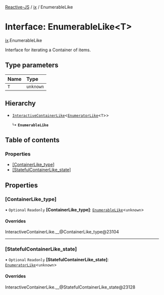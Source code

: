 [Reactive-JS](../README.md) / [ix](../modules/ix.md) / EnumerableLike

# Interface: EnumerableLike<T\>

[ix](../modules/ix.md).EnumerableLike

Interface for iterating a Container of items.

## Type parameters

| Name | Type |
| :------ | :------ |
| `T` | `unknown` |

## Hierarchy

- [`InteractiveContainerLike`](ix.InteractiveContainerLike.md)<[`EnumeratorLike`](ix.EnumeratorLike.md)<`T`\>\>

  ↳ **`EnumerableLike`**

## Table of contents

### Properties

- [[ContainerLike\_type]](ix.EnumerableLike.md#[containerlike_type])
- [[StatefulContainerLike\_state]](ix.EnumerableLike.md#[statefulcontainerlike_state])

## Properties

### [ContainerLike\_type]

• `Optional` `Readonly` **[ContainerLike\_type]**: [`EnumerableLike`](ix.EnumerableLike.md)<`unknown`\>

#### Overrides

InteractiveContainerLike.\_\_@ContainerLike\_type@23104

___

### [StatefulContainerLike\_state]

• `Optional` `Readonly` **[StatefulContainerLike\_state]**: [`EnumeratorLike`](ix.EnumeratorLike.md)<`unknown`\>

#### Overrides

InteractiveContainerLike.\_\_@StatefulContainerLike\_state@23128
